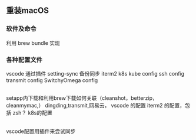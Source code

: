 ## 重装macOS

### 软件及命令
利用 brew bundle 实现

### 各种配置文件
vscode 通过插件 setting-sync 备份同步
iterm2 
k8s kube config
ssh config
transmit config
SwitchyOmega config



## 
setapp内下载和利用brew下载如何关联（cleanshot，betterzip，cleanmymac,）
dingding,transmit,网易云，
vscode 的配置
iterm2 的配置，包括 zsh？
k8s的配置

## 
vscode配置用插件来尝试同步
